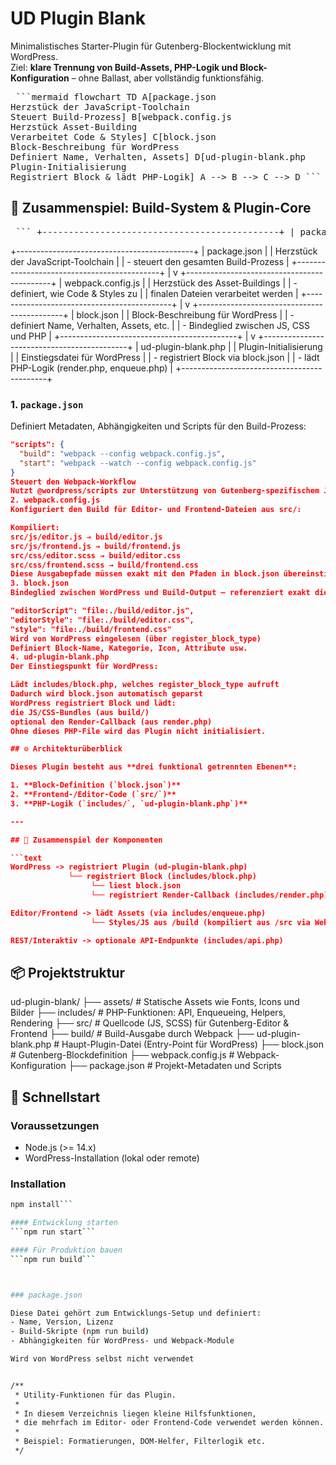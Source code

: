 # UD Plugin Blank

Minimalistisches Starter-Plugin für Gutenberg-Blockentwicklung mit WordPress.  
Ziel: **klare Trennung von Build-Assets, PHP-Logik und Block-Konfiguration** – ohne Ballast, aber vollständig funktionsfähig.


<pre> ```mermaid flowchart TD A[package.json<br>Herzstück der JavaScript-Toolchain<br>Steuert Build-Prozess] B[webpack.config.js<br>Herzstück Asset-Building<br>Verarbeitet Code & Styles] C[block.json<br>Block-Beschreibung für WordPress<br>Definiert Name, Verhalten, Assets] D[ud-plugin-blank.php<br>Plugin-Initialisierung<br>Registriert Block & lädt PHP-Logik] A --> B --> C --> D ``` </pre>


## 🧱 Zusammenspiel: Build-System & Plugin-Core
<pre> ``` +---------------------------------------------+ | package.json | | Herzstück der JavaScript-Toolchain | | Steuert den gesamten Build-Prozess | +---------------------------------------------+ | v +---------------------------------------------+ | webpack.config.js | | Herzstück des Asset-Buildings | | Definiert, wie Code und Styles | | zu finalen Dateien verarbeitet werden | +---------------------------------------------+ | v +---------------------------------------------+ | block.json | | Block-Beschreibung für WordPress | | Definiert Name, Verhalten, Assets, etc. | | Bindeglied zwischen JS, CSS und PHP | +---------------------------------------------+ | v +---------------------------------------------+ | ud-plugin-blank.php | | Plugin-Initialisierung | | Einstiegspunkt für WordPress | | - Registriert Block via block.json | | - Lädt PHP-Logik (render.php, enqueue.php) | +---------------------------------------------+ ``` </pre>
+--------------------------------------------+
| package.json                               |
| Herzstück der JavaScript-Toolchain         |
| - steuert den gesamten Build-Prozess       |
+--------------------------------------------+
              |
              v
+--------------------------------------------+
| webpack.config.js                          |
| Herzstück des Asset-Buildings              |
| - definiert, wie Code & Styles zu          |
|   finalen Dateien verarbeitet werden       |
+--------------------------------------------+
              |
              v
+--------------------------------------------+
| block.json                                 |
| Block-Beschreibung für WordPress           |
| - definiert Name, Verhalten, Assets, etc.  |
| - Bindeglied zwischen JS, CSS und PHP      |
+--------------------------------------------+
              |
              v
+--------------------------------------------+
| ud-plugin-blank.php                        |
| Plugin-Initialisierung                     |
| Einstiegsdatei für WordPress               |
| - registriert Block via block.json         |
| - lädt PHP-Logik (render.php, enqueue.php) |
+--------------------------------------------+



### 1. `package.json`
Definiert Metadaten, Abhängigkeiten und Scripts für den Build-Prozess:

```json
"scripts": {
  "build": "webpack --config webpack.config.js",
  "start": "webpack --watch --config webpack.config.js"
}
Steuert den Webpack-Workflow
Nutzt @wordpress/scripts zur Unterstützung von Gutenberg-spezifischem JS
2. webpack.config.js
Konfiguriert den Build für Editor- und Frontend-Dateien aus src/:

Kompiliert:
src/js/editor.js → build/editor.js
src/js/frontend.js → build/frontend.js
src/css/editor.scss → build/editor.css
src/css/frontend.scss → build/frontend.css
Diese Ausgabepfade müssen exakt mit den Pfaden in block.json übereinstimmen.
3. block.json
Bindeglied zwischen WordPress und Build-Output – referenziert exakt die von Webpack erzeugten Dateien:

"editorScript": "file:./build/editor.js",
"editorStyle": "file:./build/editor.css",
"style": "file:./build/frontend.css"
Wird von WordPress eingelesen (über register_block_type)
Definiert Block-Name, Kategorie, Icon, Attribute usw.
4. ud-plugin-blank.php
Der Einstiegspunkt für WordPress:

Lädt includes/block.php, welches register_block_type aufruft
Dadurch wird block.json automatisch geparst
WordPress registriert Block und lädt:
die JS/CSS-Bundles (aus build/)
optional den Render-Callback (aus render.php)
Ohne dieses PHP-File wird das Plugin nicht initialisiert.

## ⚙️ Architekturüberblick

Dieses Plugin besteht aus **drei funktional getrennten Ebenen**:

1. **Block-Definition (`block.json`)**
2. **Frontend-/Editor-Code (`src/`)**
3. **PHP-Logik (`includes/`, `ud-plugin-blank.php`)**

---

## 🔄 Zusammenspiel der Komponenten

```text
WordPress -> registriert Plugin (ud-plugin-blank.php)
             └── registriert Block (includes/block.php)
                  └── liest block.json
                  └── registriert Render-Callback (includes/render.php)

Editor/Frontend -> lädt Assets (via includes/enqueue.php)
                  └── Styles/JS aus /build (kompiliert aus /src via Webpack)

REST/Interaktiv -> optionale API-Endpunkte (includes/api.php)
```


## 📦 Projektstruktur
ud-plugin-blank/
├── assets/ # Statische Assets wie Fonts, Icons und Bilder
├── includes/ # PHP-Funktionen: API, Enqueueing, Helpers, Rendering
├── src/ # Quellcode (JS, SCSS) für Gutenberg-Editor & Frontend
├── build/ # Build-Ausgabe durch Webpack
├── ud-plugin-blank.php # Haupt-Plugin-Datei (Entry-Point für WordPress)
├── block.json # Gutenberg-Blockdefinition
├── webpack.config.js # Webpack-Konfiguration
├── package.json # Projekt-Metadaten und Scripts


## 🚀 Schnellstart

### Voraussetzungen

- Node.js (>= 14.x)
- WordPress-Installation (lokal oder remote)

### Installation

```bash
npm install```

#### Entwicklung starten
```npm run start```

#### Für Produktion bauen
```npm run build```



### package.json

Diese Datei gehört zum Entwicklungs-Setup und definiert:
- Name, Version, Lizenz
- Build-Skripte (npm run build)
- Abhängigkeiten für WordPress- und Webpack-Module

Wird von WordPress selbst nicht verwendet


/**
 * Utility-Funktionen für das Plugin.
 *
 * In diesem Verzeichnis liegen kleine Hilfsfunktionen,
 * die mehrfach im Editor- oder Frontend-Code verwendet werden können.
 *
 * Beispiel: Formatierungen, DOM-Helfer, Filterlogik etc.
 */